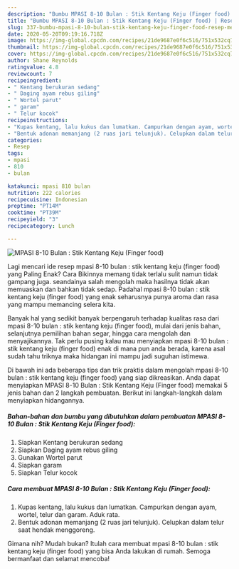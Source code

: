 ```yaml
---
description: "Bumbu MPASI 8-10 Bulan : Stik Kentang Keju (Finger food) | Resep Membuat MPASI 8-10 Bulan : Stik Kentang Keju (Finger food) Yang Lezat Sekali"
title: "Bumbu MPASI 8-10 Bulan : Stik Kentang Keju (Finger food) | Resep Membuat MPASI 8-10 Bulan : Stik Kentang Keju (Finger food) Yang Lezat Sekali"
slug: 337-bumbu-mpasi-8-10-bulan-stik-kentang-keju-finger-food-resep-membuat-mpasi-8-10-bulan-stik-kentang-keju-finger-food-yang-lezat-sekali
date: 2020-05-20T09:19:16.718Z
image: https://img-global.cpcdn.com/recipes/21de9687e0f6c516/751x532cq70/mpasi-8-10-bulan-stik-kentang-keju-finger-food-foto-resep-utama.jpg
thumbnail: https://img-global.cpcdn.com/recipes/21de9687e0f6c516/751x532cq70/mpasi-8-10-bulan-stik-kentang-keju-finger-food-foto-resep-utama.jpg
cover: https://img-global.cpcdn.com/recipes/21de9687e0f6c516/751x532cq70/mpasi-8-10-bulan-stik-kentang-keju-finger-food-foto-resep-utama.jpg
author: Shane Reynolds
ratingvalue: 4.8
reviewcount: 7
recipeingredient:
- " Kentang berukuran sedang"
- " Daging ayam rebus giling"
- " Wortel parut"
- " garam"
- " Telur kocok"
recipeinstructions:
- "Kupas kentang, lalu kukus dan lumatkan. Campurkan dengan ayam, wortel, telur dan garam. Aduk rata."
- "Bentuk adonan memanjang (2 ruas jari telunjuk). Celupkan dalam telur saat hendak menggoreng."
categories:
- Resep
tags:
- mpasi
- 810
- bulan

katakunci: mpasi 810 bulan 
nutrition: 222 calories
recipecuisine: Indonesian
preptime: "PT14M"
cooktime: "PT39M"
recipeyield: "3"
recipecategory: Lunch

---
```



![MPASI 8-10 Bulan : Stik Kentang Keju (Finger food)](https://img-global.cpcdn.com/recipes/21de9687e0f6c516/751x532cq70/mpasi-8-10-bulan-stik-kentang-keju-finger-food-foto-resep-utama.jpg)

Lagi mencari ide resep mpasi 8-10 bulan : stik kentang keju (finger food) yang Paling Enak? Cara Bikinnya memang tidak terlalu sulit namun tidak gampang juga. seandainya salah mengolah maka hasilnya tidak akan memuaskan dan bahkan tidak sedap. Padahal mpasi 8-10 bulan : stik kentang keju (finger food) yang enak seharusnya punya aroma dan rasa yang mampu memancing selera kita.

Banyak hal yang sedikit banyak berpengaruh terhadap kualitas rasa dari mpasi 8-10 bulan : stik kentang keju (finger food), mulai dari jenis bahan, selanjutnya pemilihan bahan segar, hingga cara mengolah dan menyajikannya. Tak perlu pusing kalau mau menyiapkan mpasi 8-10 bulan : stik kentang keju (finger food) enak di mana pun anda berada, karena asal sudah tahu triknya maka hidangan ini mampu jadi suguhan istimewa.




Di bawah ini ada beberapa tips dan trik praktis dalam mengolah mpasi 8-10 bulan : stik kentang keju (finger food) yang siap dikreasikan. Anda dapat menyiapkan MPASI 8-10 Bulan : Stik Kentang Keju (Finger food) memakai 5 jenis bahan dan 2 langkah pembuatan. Berikut ini langkah-langkah dalam menyiapkan hidangannya.

<!--inarticleads1-->

##### Bahan-bahan dan bumbu yang dibutuhkan dalam pembuatan MPASI 8-10 Bulan : Stik Kentang Keju (Finger food):

1. Siapkan  Kentang berukuran sedang
1. Siapkan  Daging ayam rebus giling
1. Gunakan  Wortel parut
1. Siapkan  garam
1. Siapkan  Telur kocok




<!--inarticleads2-->

##### Cara membuat MPASI 8-10 Bulan : Stik Kentang Keju (Finger food):

1. Kupas kentang, lalu kukus dan lumatkan. Campurkan dengan ayam, wortel, telur dan garam. Aduk rata.
1. Bentuk adonan memanjang (2 ruas jari telunjuk). Celupkan dalam telur saat hendak menggoreng.




Gimana nih? Mudah bukan? Itulah cara membuat mpasi 8-10 bulan : stik kentang keju (finger food) yang bisa Anda lakukan di rumah. Semoga bermanfaat dan selamat mencoba!
